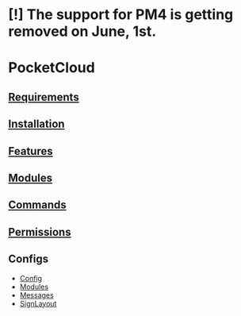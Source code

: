# [!] The support for PM4 is getting removed on June, 1st.

# PocketCloud

## [Requirements](https://github.com/PocketCloudSystem/PocketCloud/wiki/Requirements)

## [Installation](https://github.com/PocketCloudSystem/PocketCloud/wiki/Installation)

## [Features](https://github.com/PocketCloudSystem/PocketCloud/wiki/Features)

## [Modules](https://github.com/PocketCloudSystm/PocketCloud/wiki/Modules)

## [Commands](https://github.com/PocketCloudSystm/PocketCloud/wiki/Commands)

## [Permissions](https://github.com/PocketCloudSystm/PocketCloud/wiki/Permissions)

## Configs
- [Config](https://github.com/PocketCloudSystem/PocketCloud/wiki/Config)
- [Modules](https://github.com/PocketCloudSystem/PocketCloud/wiki/Modules-Config)
- [Messages](https://github.com/PocketCloudSystem/PocketCloud/wiki/Messages-Config)
- [SignLayout](https://github.com/PocketCloudSystem/PocketCloud/wiki/SignLayout-Config)

